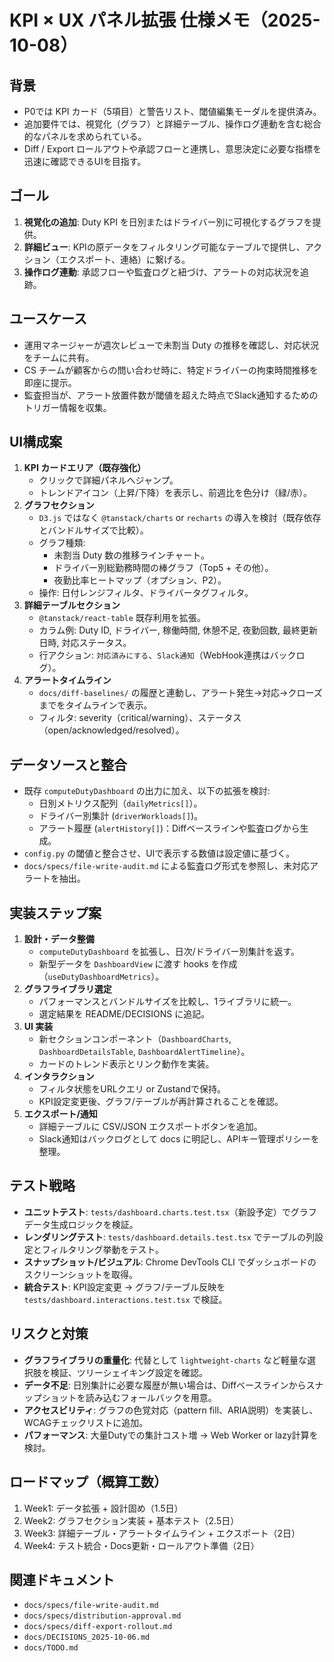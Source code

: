 <!--
  docs/specs/kpi-ux-panel.md
  場所: docs/specs/
  目的: KPI × UX パネル拡張のUI/機能要件と実装ステップを整理する。
  背景: Dashboard最小UIから、グラフ・詳細ビューを含む拡張DoDに進むため。
-->

# KPI × UX パネル拡張 仕様メモ（2025-10-08）

## 背景
- P0では KPI カード（5項目）と警告リスト、閾値編集モーダルを提供済み。
- 追加要件では、視覚化（グラフ）と詳細テーブル、操作ログ連動を含む総合的なパネルを求められている。
- Diff / Export ロールアウトや承認フローと連携し、意思決定に必要な指標を迅速に確認できるUIを目指す。

## ゴール
1. **視覚化の追加**: Duty KPI を日別またはドライバー別に可視化するグラフを提供。
2. **詳細ビュー**: KPIの原データをフィルタリング可能なテーブルで提供し、アクション（エクスポート、連絡）に繋げる。
3. **操作ログ連動**: 承認フローや監査ログと紐づけ、アラートの対応状況を追跡。

## ユースケース
- 運用マネージャーが週次レビューで未割当 Duty の推移を確認し、対応状況をチームに共有。
- CS チームが顧客からの問い合わせ時に、特定ドライバーの拘束時間推移を即座に提示。
- 監査担当が、アラート放置件数が閾値を超えた時点でSlack通知するためのトリガー情報を収集。

## UI構成案
1. **KPI カードエリア（既存強化）**
   - クリックで詳細パネルへジャンプ。
   - トレンドアイコン（上昇/下降）を表示し、前週比を色分け（緑/赤）。
2. **グラフセクション**
   - `D3.js` ではなく `@tanstack/charts` or `recharts` の導入を検討（既存依存とバンドルサイズで比較）。
   - グラフ種類:
     - 未割当 Duty 数の推移ラインチャート。
     - ドライバー別総勤務時間の棒グラフ（Top5 + その他）。
     - 夜勤比率ヒートマップ（オプション、P2）。
   - 操作: 日付レンジフィルタ、ドライバータグフィルタ。
3. **詳細テーブルセクション**
   - `@tanstack/react-table` 既存利用を拡張。
   - カラム例: Duty ID, ドライバー, 稼働時間, 休憩不足, 夜勤回数, 最終更新日時, 対応ステータス。
   - 行アクション: `対応済みにする`、`Slack通知`（WebHook連携はバックログ）。
4. **アラートタイムライン**
   - `docs/diff-baselines/` の履歴と連動し、アラート発生→対応→クローズまでをタイムラインで表示。
   - フィルタ: severity（critical/warning）、ステータス（open/acknowledged/resolved）。

## データソースと整合
- 既存 `computeDutyDashboard` の出力に加え、以下の拡張を検討:
  - 日別メトリクス配列（`dailyMetrics[]`）。
  - ドライバー別集計 (`driverWorkloads[]`)。
  - アラート履歴 (`alertHistory[]`)：Diffベースラインや監査ログから生成。
- `config.py` の閾値と整合させ、UIで表示する数値は設定値に基づく。
- `docs/specs/file-write-audit.md` による監査ログ形式を参照し、未対応アラートを抽出。

## 実装ステップ案
1. **設計・データ整備**
   - `computeDutyDashboard` を拡張し、日次/ドライバー別集計を返す。
   - 新型データを `DashboardView` に渡す hooks を作成（`useDutyDashboardMetrics`）。
2. **グラフライブラリ選定**
   - パフォーマンスとバンドルサイズを比較し、1ライブラリに統一。
   - 選定結果を README/DECISIONS に追記。
3. **UI 実装**
   - 新セクションコンポーネント（`DashboardCharts`, `DashboardDetailsTable`, `DashboardAlertTimeline`）。
   - カードのトレンド表示とリンク動作を実装。
4. **インタラクション**
   - フィルタ状態をURLクエリ or Zustandで保持。
   - KPI設定変更後、グラフ/テーブルが再計算されることを確認。
5. **エクスポート/通知**
   - 詳細テーブルに CSV/JSON エクスポートボタンを追加。
   - Slack通知はバックログとして docs に明記し、APIキー管理ポリシーを整理。

## テスト戦略
- **ユニットテスト**: `tests/dashboard.charts.test.tsx`（新設予定）でグラフデータ生成ロジックを検証。
- **レンダリングテスト**: `tests/dashboard.details.test.tsx` でテーブルの列設定とフィルタリング挙動をテスト。
- **スナップショット/ビジュアル**: Chrome DevTools CLI でダッシュボードのスクリーンショットを取得。
- **統合テスト**: KPI設定変更 → グラフ/テーブル反映を `tests/dashboard.interactions.test.tsx` で検証。

## リスクと対策
- **グラフライブラリの重量化**: 代替として `lightweight-charts` など軽量な選択肢を検証、ツリーシェイキング設定を確認。
- **データ不足**: 日別集計に必要な履歴が無い場合は、Diffベースラインからスナップショットを読み込むフォールバックを用意。
- **アクセスビリティ**: グラフの色覚対応（pattern fill、ARIA説明）を実装し、WCAGチェックリストに追加。
- **パフォーマンス**: 大量Dutyでの集計コスト増 → Web Worker or lazy計算を検討。

## ロードマップ（概算工数）
1. Week1: データ拡張 + 設計固め（1.5日）  
2. Week2: グラフセクション実装 + 基本テスト（2.5日）  
3. Week3: 詳細テーブル・アラートタイムライン + エクスポート（2日）  
4. Week4: テスト統合・Docs更新・ロールアウト準備（2日）

## 関連ドキュメント
- `docs/specs/file-write-audit.md`
- `docs/specs/distribution-approval.md`
- `docs/specs/diff-export-rollout.md`
- `docs/DECISIONS_2025-10-06.md`
- `docs/TODO.md`

